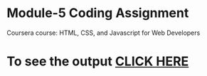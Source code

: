 

# Module-5 Coding Assignment

Coursera course: HTML, CSS, and Javascript for Web Developers

# To see the output [CLICK HERE](https://yamity.github.io/HTML-CSS-and-Javascript/module-5/index.html)

